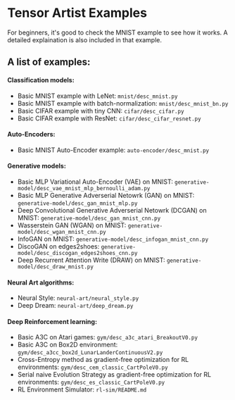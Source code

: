 # Tensor Artist Examples

For beginners, it's good to check the MNIST example to see how it works. A detailed explaination is also included in
that example.

## A list of examples:

#### Classification models:
+ Basic MNIST example with LeNet: `mnist/desc_mnist.py`
+ Basic MNIST example with batch-normalization: `mnist/desc_mnist_bn.py`
+ Basic CIFAR example with tiny CNN: `cifar/desc_cifar.py`
+ Basic CIFAR example with ResNet: `cifar/desc_cifar_resnet.py`

#### Auto-Encoders:
+ Basic MNIST Auto-Encoder example: `auto-encoder/desc_mnist.py`

#### Generative models:
+ Basic MLP Variational Auto-Encoder (VAE) on MNIST: `generative-model/desc_vae_mnist_mlp_bernoulli_adam.py`
+ Basic MLP Generative Adverserial Netowrk (GAN) on MNIST: `generative-model/desc_gan_mnist_mlp.py`
+ Deep Convolutional Generative Adverserial Netowrk (DCGAN) on MNIST: `generative-model/desc_gan_mnist_cnn.py`
+ Wasserstein GAN (WGAN) on MNIST: `generative-model/desc_wgan_mnist_cnn.py`
+ InfoGAN on MNIST: `generative-model/desc_infogan_mnist_cnn.py`
+ DiscoGAN on edges2shoes: `generative-model/desc_discogan_edges2shoes_cnn.py`
+ Deep Recurrent Attention Write (DRAW) on MNIST: `generative-model/desc_draw_mnist.py`

#### Neural Art algorithms:
+ Neural Style: `neural-art/neural_style.py`
+ Deep Dream: `neural-art/deep_dream.py`

#### Deep Reinforcement learning:
+ Basic A3C on Atari games: `gym/desc_a3c_atari_BreakoutV0.py`
+ Basic A3C on Box2D environment: `gym/desc_a3cc_box2d_LunarLanderContinuousV2.py`
+ Cross-Entropy method as gradient-free optimization for RL environments: `gym/desc_cem_classic_CartPoleV0.py`
+ Serial naive Evolution Strategy as gradient-free optimization for RL environments: `gym/desc_es_classic_CartPoleV0.py`
+ RL Environment Simulator: `rl-sim/README.md`
